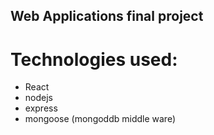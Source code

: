 ## Web Applications final project
# Technologies used:
- React 
- nodejs
- express
- mongoose (mongoddb middle ware)

